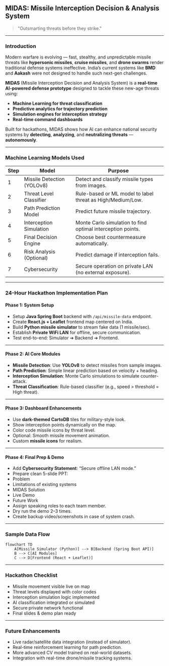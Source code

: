 ## MIDAS: Missile Interception Decision & Analysis System

> "Outsmarting threats before they strike." 

---

###  Introduction

Modern warfare is evolving — fast, stealthy, and unpredictable missile threats like **hypersonic missiles**, **cruise missiles**, and **drone swarms** render traditional defense systems ineffective. India’s current systems like **BMD** and **Aakash** were not designed to handle such next-gen challenges.

**MIDAS** (Missile Interception Decision and Analysis System) is a **real-time AI-powered defense prototype** designed to tackle these new-age threats using:

- **Machine Learning for threat classification**
- **Predictive analytics for trajectory prediction**
- **Simulation engines for interception strategy**
- **Real-time command dashboards**

Built for hackathons, MIDAS shows how AI can enhance national security systems by **detecting**, **analyzing**, and **neutralizing threats** — **autonomously**.

---

### Machine Learning Models Used

| Step | Model | Purpose |
|------|-------|---------|
| 1 | Missile Detection (YOLOv8) | Detect and classify missile types from images. |
| 2 | Threat Level Classifier | Rule-based or ML model to label threat as High/Medium/Low. |
| 3 | Path Prediction Model | Predict future missile trajectory. |
| 4 | Interception Simulation | Monte Carlo simulation to find optimal interception points. |
| 5 | Final Decision Engine | Choose best countermeasure automatically. |
| 6 | Risk Analysis (Optional) | Predict damage if interception fails. |
| 7 | Cybersecurity | Secure operation on private LAN (no external exposure). |

---

###  24-Hour Hackathon Implementation Plan

####  Phase 1: System Setup

-  Setup **Java Spring Boot** backend with `/api/missile-data` endpoint.
-  Create **React.js + Leaflet** frontend map centered on India.
-  Build **Python missile simulator** to stream fake data (1 missile/sec).
-  Establish **Private WiFi LAN** for offline, secure communication.
-  Test end-to-end: Simulator ➔ Backend ➔ Frontend.

---

####  Phase 2: AI Core Modules

-  **Missile Detection**: Use **YOLOv8** to detect missiles from sample images.
-  **Path Prediction**: Simple linear prediction based on velocity + heading.
-  **Interception Simulation**: Monte Carlo simulations to simulate counter-attack.
-  **Threat Classification**: Rule-based classifier (e.g., speed > threshold = High threat).

---

####  Phase 3: Dashboard Enhancements

-  Use **dark-themed CartoDB** tiles for military-style look.
-  Show interception points dynamically on the map.
-  Color code missile icons by threat level.
-  Optional: Smooth missile movement animation.
-  Custom **missile icons** for realism.

---

#### Phase 4: Final Prep & Demo

-  Add **Cybersecurity Statement**: “Secure offline LAN mode.”
-  Prepare clean 5-slide PPT:
  - Problem
  - Limitations of existing systems
  - MIDAS Solution
  - Live Demo
  - Future Work
-  Assign speaking roles to each team member.
-  Dry run the demo 2–3 times.
-  Create backup video/screenshots in case of system crash.

---

###  Sample Data Flow
```
flowchart TD
    A[Missile Simulator (Python)] --> B[Backend (Spring Boot API)]
    B --> C[AI Modules]
    C --> D[Frontend (React + Leaflet)]
```

---

###  Hackathon Checklist

-  Missile movement visible live on map
-  Threat levels displayed with color codes
-  Interception simulation logic implemented
-  AI classification integrated or simulated
-  Secure private network functional
-  Final slides & demo plan ready

---

###  Future Enhancements

- Live radar/satellite data integration (instead of simulator).
- Real-time reinforcement learning for path prediction.
- More advanced CV model trained on real-world datasets.
- Integration with real-time drone/missile tracking systems.